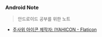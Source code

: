 ### Android Note

> 안드로이드 공부를 위한 노트

* <a href="https://www.flaticon.com/kr/free-icons/" title="주사위 아이콘">주사위 아이콘  제작자: IYAHICON - Flaticon</a>
